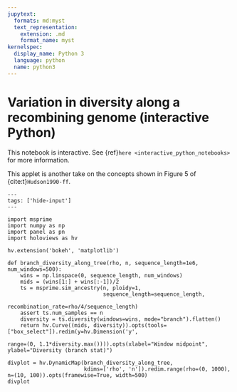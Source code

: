 ```yaml
---
jupytext:
  formats: md:myst
  text_representation:
    extension: .md
    format_name: myst
kernelspec:
  display_name: Python 3
  language: python
  name: python3
---
```


# Variation in diversity along a recombining genome (interactive Python)

This notebook is interactive.
See {ref}`here <interactive_python_notebooks>` for more information.

This applet is another take on the concepts shown in Figure 5 of {cite:t}`Hudson1990-ff`.

```{code-cell} python
---
tags: ['hide-input']
---

import msprime
import numpy as np
import panel as pn
import holoviews as hv

hv.extension('bokeh', 'matplotlib')

def branch_diversity_along_tree(rho, n, sequence_length=1e6, num_windows=500):
    wins = np.linspace(0, sequence_length, num_windows)
    mids = (wins[1:] + wins[:-1])/2
    ts = msprime.sim_ancestry(n, ploidy=1,
                              sequence_length=sequence_length,
                              recombination_rate=rho/4/sequence_length)
    assert ts.num_samples == n
    diversity = ts.diversity(windows=wins, mode="branch").flatten()
    return hv.Curve((mids, diversity)).opts(tools=["box_select"]).redim(y=hv.Dimension('y',
                                                                                       range=(0, 1.1*diversity.max()))).opts(xlabel="Window midpoint", ylabel="Diversity (branch stat)")

divplot = hv.DynamicMap(branch_diversity_along_tree,
                        kdims=['rho', 'n']).redim.range(rho=(0, 1000), n=(10, 100)).opts(framewise=True, width=500)
divplot
```
